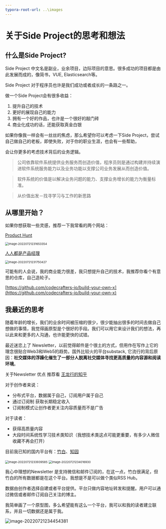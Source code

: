 ```yaml
---
typora-root-url: ..\images
---
```


# 关于Side Project的思考和想法

## 什么是Side Project?

Side Project 中文名是副业，业余项目，边际项目的意思。很多成功的项目都是由此发展而成的，像简书，VUE, Elasticsearch等。

Side Project 对于程序员也许是我们成功或者成长的一条路之一。

做一个Side Project会有很多收益：

1. 提升自己的技术
2. 更好的展现自己的能力
3. 拥有一个好的作品，也许是一个很好的敲门砖
4. 商业化成功的话，还能获取真金白银

如果你像我一样会有一丝丝的焦虑，那么希望你可以考虑一下Side Project，尝试自己做自己的老板，即使失败，对于你的职业生涯，也会有一些帮助，

会让你更多的考虑技术背后的业务逻辑。

> 公司依靠软件系统提供业务服务而创造价值，程序员则是通过构建并持续演进软件系统服务能力以及业务功能以支撑公司业务发展从而创造价值。

> 软件系统的价值是以解决业务问题的能力、支撑业务增长的能力为衡量标准。

> 从价值出发－找寻学习与工作的新思路

## 从哪里开始？

如果你想获取一些灵感，推荐一下我常看的两个网站：

 [Product Hunt](https://www.producthunt.com/)

<img src="http://static.trumandu.top/image-20220721231653354.png" alt="image-20220721231653354" style="zoom:67%;" />

[人人都是产品经理](https://www.woshipm.com/)

<img src="http://static.trumandu.top/image-20220721231750427.png" alt="image-20220721231750427" style="zoom:67%;" />

可能有的人会说，我的商业能力很差，我只想提升自己的技术，我推荐你看个有意思的仓库，自己造轮子。

[https://github.com/codecrafters-io/build-your-own-x](https://github.com/codecrafters-io/build-your-own-x)

## 我最近的思考

随着年龄的增长，我们的业余时间被压缩的很少，很少能抽出很多的时间去做自己想做的事情，我觉得画原型是个很好的手段。我们可以用它来设计我们的想法，再以此来和更多的人沟通，也许能更快的试错。

最近迷恋上了 Newsletter，以前觉得邮件是个很土的方式，但用作在写作上它的理念很贴合Web3和Web5的趋势。国外比较火的平台substack, 它流行的背后原因：**社交媒体的浮躁化催生了一部分人脱离社交媒体寻找更高质量的内容源和阅读环境**。

关于Newsletter 优点 推荐看 [王龙行的知乎](https://www.zhihu.com/question/27208282)

对于创作者来说：

- 分布式平台，数据属于自己，订阅用户属于自己
- 通过订阅制 获取长期稳定收入
- 订阅制模式让创作者更关注内容质量而不是广告

对于读者：

- 获得高质量内容
- 大段时间系统性学习技术类知识（我想技术类这点可能更重要，有多少人微信收藏不再会打开）

目前我已知的国内平台有：[竹白](https://zhubai.love/)、[知园](https://zhiy.cc/)

<img src="http://static.trumandu.top/image-20220721233939585.png" alt="image-20220721233939585" style="zoom: 67%;" />

<img src="http://static.trumandu.top/image-20220721234016930.png" alt="image-20220721234016930" style="zoom:67%;" />



我心中理想的Newsletter  是支持微信和邮件订阅的，在这一点，竹白很满足，但竹白的所有数据都是在这个平台。我想是不是可以做个类似RSS Hub。

数据由创作者选择自建或者平台提供。平台只做内容地址转发和提醒。用户可以通过微信或者邮件订阅自己关注的博主。

我简单画了一个原型图，多么希望能有这么一个平台，我可以和我的读者建立联系，并且一切数据还是属于我。

![image-20220721234454381](http://static.trumandu.top/image-20220721234454381.png)

